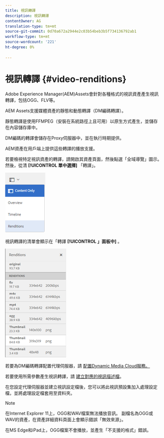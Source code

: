 ```yaml
---
title: 視訊轉譯
description: 視訊轉譯
contentOwner: AG
translation-type: tm+mt
source-git-commit: 0d70a672a2944e2c03b54beb3b5f734136792ab1
workflow-type: tm+mt
source-wordcount: '221'
ht-degree: 0%

---
```



# 視訊轉譯 {#video-renditions}

Adobe Experience Manager(AEM)Assets會針對各種格式的視訊資產產生視訊轉譯，包括OGG、FLV等。

AEM Assets支援媒體資產的靜態和動態轉譯（DM編碼轉譯）。

靜態轉譯是使用FFMPEG（安裝在系統路徑上且可用）以原生方式產生，並儲存在內容儲存庫中。

DM編碼的轉譯會儲存在Proxy伺服器中，並在執行時期提供。

AEM資產在用戶端上提供這些轉譯的播放支援。

若要檢視特定視訊資產的轉譯，請開啟其資產頁面，然後點選「全域導覽」圖示。 然後，從清 **[!UICONTROL 單中選擇]** 「轉譯」。

![chlimage_1-478](assets/chlimage_1-478.png)

視訊轉譯的清單會顯示在「轉譯 **[!UICONTROL 」面板中]** 。

![chlimage_1-479](assets/chlimage_1-479.png)

若要為DM編碼轉譯配置代理伺服器，請 [配置Dynamic Media Cloud服務。](config-dynamic.md)

若要使用所需參數產生視訊轉譯，請 [建立對應的視訊描述檔](video-profiles.md)。

在您設定代理伺服器並建立視訊設定檔後，您可以將此視訊預設集加入處理設定檔，並將處理設定檔套用至資料夾。

>[!NOTE]
>
>在Internet Explorer 11上，OGG和WAV檔案無法播放音訊。 副檔名為OGG或WAV的資產，在資產詳細資料頁面上會顯示錯誤「無效來源」。
>
>在MS Edge和iPad上，OGG檔案不會播放，並產生「不支援的格式」錯誤。
